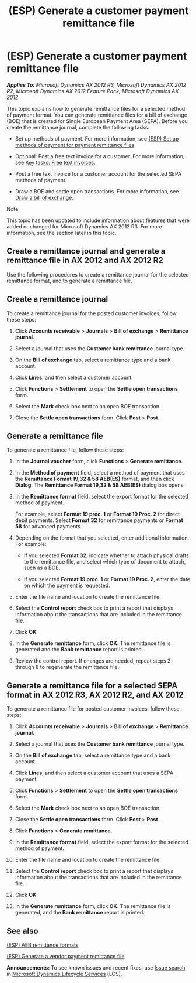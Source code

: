 ﻿---
title: (ESP) Generate a customer payment remittance file
TOCTitle: (ESP) Generate a customer payment remittance file
ms:assetid: 7c962c7a-8735-45df-9015-3dd7a6b5c221
ms:mtpsurl: https://technet.microsoft.com/en-us/library/Gg213132(v=AX.60)
ms:contentKeyID: 36058265
ms.date: 05/28/2014
mtps_version: v=AX.60
f1_keywords:
- SEPA
- CustSumForPaymRemittance
- Bill of exchange
- LedgerJournalTable_CustPaymRemittance
- remittance file format
- SEPA credit transfer
- remittance journal
---

# (ESP) Generate a customer payment remittance file 


_**Applies To:** Microsoft Dynamics AX 2012 R3, Microsoft Dynamics AX 2012 R2, Microsoft Dynamics AX 2012 Feature Pack, Microsoft Dynamics AX 2012_

This topic explains how to generate remittance files for a selected method of payment format. You can generate remittance files for a bill of exchange (BOE) that is created for Single European Payment Area (SEPA). Before you create the remittance journal, complete the following tasks:

  - Set up methods of payment. For more information, see [(ESP) Set up methods of payment for payment remittance files](esp-set-up-methods-of-payment-for-payment-remittance-files.md).

  - Optional: Post a free text invoice for a customer. For more information, see [Key tasks: Free text invoices](key-tasks-free-text-invoices.md).

  - Post a free text invoice for a customer account for the selected SEPA methods of payment.

  - Draw a BOE and settle open transactions. For more information, see [Draw a bill of exchange](draw-a-bill-of-exchange.md).


> [!NOTE]
> <P>This topic has been updated to include information about features that were added or changed for Microsoft Dynamics AX 2012 R3. For more information, see the section later in this topic.</P>



## Create a remittance journal and generate a remittance file in AX 2012 and AX 2012 R2

Use the following procedures to create a remittance journal for the selected remittance format, and to generate a remittance file.

## Create a remittance journal

To create a remittance journal for the posted customer invoices, follow these steps:

1.  Click **Accounts receivable** \> **Journals** \> **Bill of exchange** \> **Remittance journal**.

2.  Select a journal that uses the **Customer bank remittance** journal type.

3.  On the **Bill of exchange** tab, select a remittance type and a bank account.

4.  Click **Lines**, and then select a customer account.

5.  Click **Functions** \> **Settlement** to open the **Settle open transactions** form.

6.  Select the **Mark** check box next to an open BOE transaction.

7.  Close the **Settle open transactions** form. Click **Post** \> **Post**.

## Generate a remittance file

To generate a remittance file, follow these steps:

1.  In the **Journal voucher** form, click **Functions** \> **Generate remittance**.

2.  In the **Method of payment** field, select a method of payment that uses the **Remittance Format 19,32 & 58 AEB(ES)** format, and then click **Dialog**. The **Remittance Format 19,32 & 58 AEB(ES)** dialog box opens.

3.  In the **Remittance format** field, select the export format for the selected method of payment.
    
    For example, select **Format 19 proc. 1** or **Format 19 Proc. 2** for direct debit payments. Select **Format 32** for remittance payments or **Format 58** for advanced payments.

4.  Depending on the format that you selected, enter additional information. For example:
    
      - If you selected **Format 32**, indicate whether to attach physical drafts to the remittance file, and select which type of document to attach, such as a BOE.
    
      - If you selected **Format 19 proc. 1** or **Format 19 Proc. 2**, enter the date on which the payment is requested.

5.  Enter the file name and location to create the remittance file.

6.  Select the **Control report** check box to print a report that displays information about the transactions that are included in the remittance file.

7.  Click **OK**.

8.  In the **Generate remittance** form, click **OK**. The remittance file is generated and the **Bank remittance** report is printed.

9.  Review the control report. If changes are needed, repeat steps 2 through 8 to regenerate the remittance file.

## Generate a remittance file for a selected SEPA format in AX 2012 R3, AX 2012 R2, and AX 2012

To generate a remittance file for posted customer invoices, follow these steps:

1.  Click **Accounts receivable** \> **Journals** \> **Bill of exchange** \> **Remittance journal**.

2.  Select a journal that uses the **Customer bank remittance** journal type.

3.  On the **Bill of exchange** tab, select a remittance type and a bank account.

4.  Click **Lines**, and then select a customer account that uses a SEPA payment.

5.  Click **Functions** \> **Settlement** to open the **Settle open transactions** form.

6.  Select the **Mark** check box next to an open BOE transaction.

7.  Close the **Settle open transactions** form. Click **Post** \> **Post**.

8.  Click **Functions** \> **Generate remittance**.

9.  In the **Remittance format** field, select the export format for the selected method of payment.

10. Enter the file name and location to create the remittance file.

11. Select the **Control report** check box to print a report that displays information about the transactions that are included in the remittance file.

12. Click **OK**.

13. In the **Generate remittance** form, click **OK**. The remittance file is generated, and the **Bank remittance** report is printed.

## See also

[(ESP) AEB remittance formats](esp-aeb-remittance-formats.md)

[(ESP) Generate a vendor payment remittance file](esp-generate-a-vendor-payment-remittance-file.md)

  
**Announcements:** To see known issues and recent fixes, use [Issue search](http://go.microsoft.com/fwlink/?linkid=389258) in [Microsoft Dynamics Lifecycle Services](http://go.microsoft.com/fwlink/?linkid=306505) (LCS).

